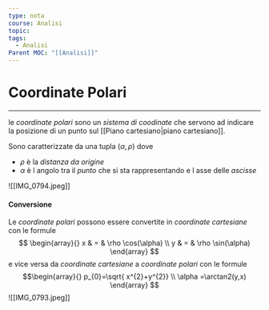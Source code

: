 ```yaml
---
type: nota
course: Analisi
topic: 
tags:
  - Analisi
Parent MOC: "[[Analisi]]"
---
```

# Coordinate Polari
---
le _coordinate polari_ sono un _sistema di coodinate_ che servono ad indicare la posizione di un punto sul [[Piano cartesiano|piano cartesiano]].

Sono caratterizzate da una tupla $(\alpha,\rho)$ dove
- $\rho$ è la _distanza da origine_ 
-  $\alpha$ è l angolo tra il _punto_ che si sta rappresentando e l asse delle _ascisse_

![[IMG_0794.jpeg]]
#### Conversione
Le _coordinate polari_ possono essere convertite in _coordinate cartesiane_ con le formule$$
\begin{array}{}
x  & = &  \rho \cos(\alpha) \\
y  & = &  \rho  \sin(\alpha)
\end{array}
$$e vice versa da _coordinate cartesiane_ a _coordinate polari_ con le formule $$\begin{array}{}
p_{0}=\sqrt{ x^{2}+y^{2}} \\
\alpha =\arctan2(y,x)
\end{array}
$$![[IMG_0793.jpeg]]